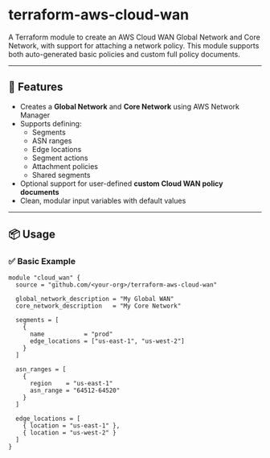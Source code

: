 # terraform-aws-cloud-wan

A Terraform module to create an AWS Cloud WAN Global Network and Core Network, with support for attaching a network policy. This module supports both auto-generated basic policies and custom full policy documents.

---

## 🚀 Features

- Creates a **Global Network** and **Core Network** using AWS Network Manager
- Supports defining:
  - Segments
  - ASN ranges
  - Edge locations
  - Segment actions
  - Attachment policies
  - Shared segments
- Optional support for user-defined **custom Cloud WAN policy documents**
- Clean, modular input variables with default values

---

## 📦 Usage

### ✅ Basic Example

```hcl
module "cloud_wan" {
  source = "github.com/<your-org>/terraform-aws-cloud-wan"

  global_network_description = "My Global WAN"
  core_network_description   = "My Core Network"

  segments = [
    {
      name           = "prod"
      edge_locations = ["us-east-1", "us-west-2"]
    }
  ]

  asn_ranges = [
    {
      region    = "us-east-1"
      asn_range = "64512-64520"
    }
  ]

  edge_locations = [
    { location = "us-east-1" },
    { location = "us-west-2" }
  ]
}
